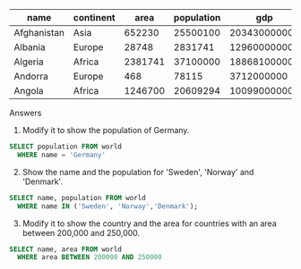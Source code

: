 | name  | continent | area | population | gdp
|-|-|-|-|-|
Afghanistan | Asia | 652230 | 25500100 | 20343000000
Albania | Europe | 28748 | 2831741 | 12960000000
Algeria | Africa | 2381741 | 37100000 | 188681000000
Andorra | Europe | 468 | 78115 | 3712000000
Angola | Africa | 1246700 | 20609294 | 100990000000

Answers

1. Modify it to show the population of Germany.

```sql
SELECT population FROM world
  WHERE name = 'Germany'
```
2. Show the name and the population for 'Sweden', 'Norway' and 'Denmark'.

```sql
SELECT name, population FROM world
  WHERE name IN ('Sweden', 'Norway','Denmark');
```
3. Modify it to show the country and the area for countries with an area between
200,000 and 250,000.

```sql
SELECT name, area FROM world
  WHERE area BETWEEN 200000 AND 250000
```
